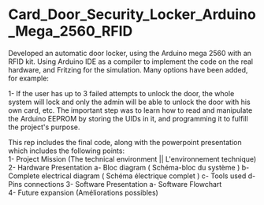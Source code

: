 # Card_Door_Security_Locker_Arduino_Mega_2560_RFID
Developed an automatic door locker, using the Arduino mega 2560 with an RFID kit. Using Arduino IDE as a compiler to implement the code on the real hardware, and Fritzing for the simulation. Many options have been added, for example: 

1- If the user has up to 3 failed attempts to unlock the door, the whole system will lock and only the admin will be able to unlock the door with his own card, etc. The important step was to learn how to read and manipulate the Arduino EEPROM by storing the UIDs in it, and programming it to fulfill the project's purpose. 

This rep includes the final code, along with the powerpoint presentation which includes the following points:  
        1- Project Mission (The technical environment || L'environnement technique) 
        2- Hardware Presentation 
            a- Bloc diagram ( Schéma-bloc du système )
            b- Complete electrical diagram ( Schéma électrique complet ) 
            c- Tools used d- Pins connections 
        3- Software Presentation 
            a- Software Flowchart  
        4- Future expansion (Améliorations possibles)

